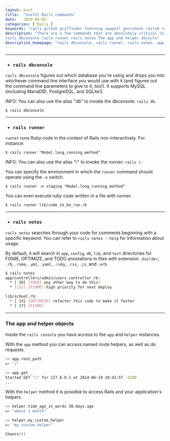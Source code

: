 ```yaml
---
layout: post
title:  "Useful Rails commands"
date:   2019-08-05
categories: [ Rails ]
keywords: "rails github gryffindor learning swapnil gourshete rails6 ruby swapnil gourshete rails dbconsole rails runner rails notes The app and helper objects"
description: "There are a few commands that are absolutely critical to your everyday usage of Rails. In the order of how much you'll probably use them are: 
rails dbconsole rails runner rails notes The app and helper objects"
description_homepage: "rails dbconsole, rails runner, rails notes, app and helper objects"
---
```


---
* ### `rails dbconsole`

`rails dbconsole` figures out which database you're using and drops you into whichever command line interface you would use with it (and figures out the command line parameters to give to it, too!). It supports MySQL (including MariaDB), PostgreSQL, and SQLite3.

INFO: You can also use the alias "db" to invoke the dbconsole: `rails db`.

`$ rails dbconsole`



---
* ### `rails runner`

`runner` runs Ruby code in the context of Rails non-interactively. For instance:

`$ rails runner "Model.long_running_method"`

INFO: You can also use the alias "r" to invoke the runner: `rails r`.

You can specify the environment in which the `runner` command should operate using the `-e` switch.

`$ rails runner -e staging "Model.long_running_method"`

You can even execute ruby code written in a file with runner.

`$ rails runner lib/code_to_be_run.rb`


---
- ### `rails notes`

`rails notes` searches through your code for comments beginning with a specific keyword. You can refer to `rails notes --help` for information about usage.

By default, it will search in `app`, `config`, `db`, `lib`, and `test` directories for FIXME, OPTIMIZE, and TODO annotations in files with extension `.builder`, `.rb`, `.rake`, `.yml`, `.yaml`, `.ruby`, `.css`, `.js`, and `.erb`.

```bash
$ rails notes
app/controllers/admin/users_controller.rb:
  * [ 20] [TODO] any other way to do this?
  * [132] [FIXME] high priority for next deploy

lib/school.rb:
  * [ 13] [OPTIMIZE] refactor this code to make it faster
  * [ 17] [FIXME]
```

---
### The app and helper objects
 
 Inside the `rails console` you have access to the `app` and `helper` instances.
 
 With the `app` method you can access named route helpers, as well as do requests.
 
 ```bash
 >> app.root_path
 => "/"
 
 >> app.get _
 Started GET "/" for 127.0.0.1 at 2014-06-19 10:41:57 -0300
 ...
 ```
 
 With the `helper` method it is possible to access Rails and your application's helpers.
 
 ```bash
 >> helper.time_ago_in_words 30.days.ago
 => "about 1 month"
 
 >> helper.my_custom_helper
 => "my custom helper"
 ```
 
`Cheers!!!`